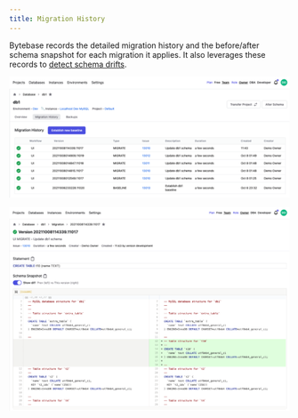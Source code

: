 ```yaml
---
title: Migration History
---
```


Bytebase records the detailed migration history and the before/after schema snapshot for each migration it applies. It also leverages these records to [detect schema drifts](/docs/features/drift-detection).

![schema-migration-bytebase](/static/docs/schema-migration-bytebase.png)

![schema-migration-gitlab](/static/docs/schema-migration-gitlab.png)
